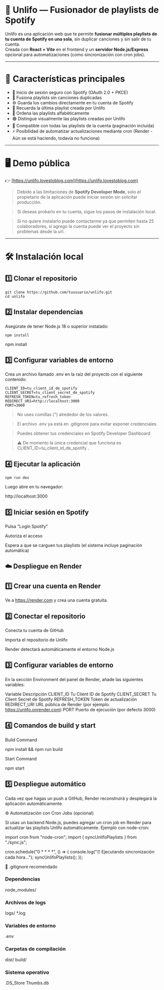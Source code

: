 # 🎵 Unlifo — Fusionador de playlists de Spotify

Unlifo es una aplicación web que te permite **fusionar múltiples playlists de tu cuenta de Spotify en una sola**, sin duplicar canciones y sin salir de tu cuenta.  
Creada con **React + Vite** en el frontend y un **servidor Node.js/Express** opcional para automatizaciones (como sincronización con cron jobs).

---

# 🚀 Características principales

- 🔐 Inicio de sesión seguro con Spotify (OAuth 2.0 + PKCE)
- 🧩 Fusiona playlists sin canciones duplicadas
- ⚙️ Guarda los cambios directamente en tu cuenta de Spotify
- 💾 Recuerda la última playlist creada por Unlifo
- 🧭 Ordena las playlists alfabéticamente
- 🟢 Distingue visualmente las playlists creadas por Unlifo
- 🔁 Compatible con todas las playlists de la cuenta (paginación incluida)
- ⚡ Posibilidad de automatizar actualizaciones mediante cron (Render - Aún se está haciendo, todavía no funciona)

---

# 🖥️ Demo pública

👉 [https://unlifo.lovestoblog.com](https://unlifo.lovestoblog.com)

> Debido a las limitaciones de **Spotify Developer Mode**, solo el propietario de la aplicación puede iniciar sesión sin solicitar producción.

> Si deseas probarlo en tu cuenta, sigue los pasos de instalación local.

> Si no quiere instalarlo puede contactarme ya que permiten hasta 25 colaboradores, si agrego la cuenta puede ver el proyecto sin problemas desde la url.

---

# 🛠️ Instalación local
## 1️⃣ Clonar el repositorio
```shell
git clone https://github.com/tuusuario/unlifo.git
cd unlifo
```

## 2️⃣ Instalar dependencias

Asegúrate de tener Node.js 18 o superior instalado:

```shell
npm install
```
npm install

## 3️⃣ Configurar variables de entorno

Crea un archivo llamado .env en la raíz del proyecto con el siguiente contenido:

```shell
CLIENT_ID=tu_client_id_de_spotify
CLIENT_SECRET=tu_client_secret_de_spotify
REFRESH_TOKEN=tu_refresh_token
REDIRECT_URI=http://localhost:3000
PORT=3000
```

> No uses comillas (") alrededor de los valores.

> El archivo .env ya está en .gitignore para evitar exponer credenciales.

> Puedes obtener tus credenciales en Spotify Developer Dashboard

> ⚠️ De momento la única credencial que funciona es CLIENT_ID=tu_client_id_de_spotify
.

## 4️⃣ Ejecutar la aplicación

```shell
npm run dev
```

Luego abre en tu navegador:

http://localhost:3000

## 5️⃣ Iniciar sesión en Spotify

Pulsa "Login Spotify"

Autoriza el acceso

Espera a que se carguen tus playlists (el sistema incluye paginación automática)

## ☁️ Despliegue en Render
## 1️⃣ Crear una cuenta en Render

Ve a https://render.com
 y crea una cuenta gratuita.

## 2️⃣ Conectar el repositorio

Conecta tu cuenta de GitHub

Importa el repositorio de Unlifo

Render detectará automáticamente el entorno Node.js

## 3️⃣ Configurar variables de entorno

En la sección Environment del panel de Render, añade las siguientes variables:

Variable	Descripción
CLIENT_ID	Tu Client ID de Spotify
CLIENT_SECRET	Tu Client Secret de Spotify
REFRESH_TOKEN	Token de actualización
REDIRECT_URI	URL pública de Render (por ejemplo: https://unlifo.onrender.com)
PORT	Puerto de ejecución (por defecto 3000)
## 4️⃣ Comandos de build y start

Build Command

npm install && npm run build


Start Command

npm start

## 5️⃣ Despliegue automático

Cada vez que hagas un push a GitHub, Render reconstruirá y desplegará la aplicación automáticamente.

⚙️ Automatización con Cron Jobs (opcional)

Si usas un backend Node.js, puedes agregar un cron job en Render para actualizar las playlists Unlifo automáticamente.
Ejemplo con node-cron:

import cron from "node-cron";
import { syncUnlifoPlaylists } from "./sync.js";

cron.schedule("0 * * * *", () => {
  console.log("⏰ Ejecutando sincronización cada hora...");
  syncUnlifoPlaylists();
});

📜 .gitignore recomendado
### Dependencias
node_modules/

### Archivos de logs
logs/
*.log

### Variables de entorno
.env

### Carpetas de compilación
dist/
build/

### Sistema operativo
.DS_Store
Thumbs.db
